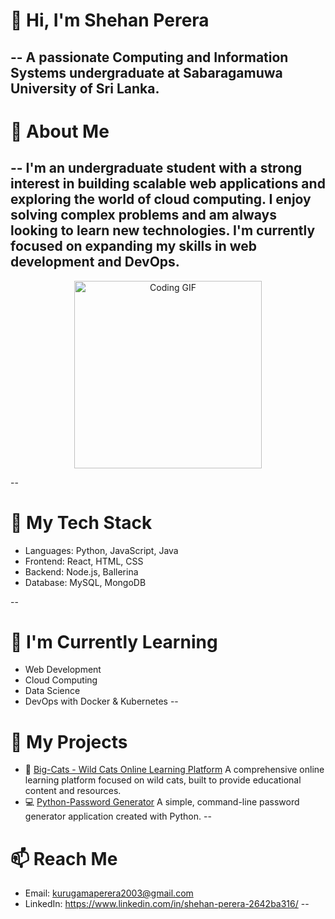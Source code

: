 # 👋 Hi, I'm Shehan Perera
--
A passionate Computing and Information Systems undergraduate at Sabaragamuwa University of Sri Lanka.
--

# 🚀 About Me
--
I'm an undergraduate student with a strong interest in building scalable web applications and exploring the world of cloud computing. I enjoy solving complex problems and am always looking to learn new technologies. I'm currently focused on expanding my skills in web development and DevOps.
--

<div align="center">
<img src="https://raw.githubusercontent.com/Shehanruby-67523/Shehanruby-67523/refs/heads/main/Coding.gif" alt="Coding GIF" width=300px height=300px/>
</div>

--
# 🔧 My Tech Stack
- Languages: Python, JavaScript, Java
- Frontend: React, HTML, CSS
- Backend: Node.js, Ballerina
- Database: MySQL, MongoDB

--

# 🧠 I'm Currently Learning
- Web Development
- Cloud Computing
- Data Science
- DevOps with Docker & Kubernetes
--

# 🔗 My Projects
- 🐅 [Big-Cats - Wild Cats Online Learning Platform](https://github.com/Shehanruby-67523/Big-Cats)
    A comprehensive online learning platform focused on wild cats, built to provide educational content and resources.
- 💻 [Python-Password Generator](https://github.com/Shehanruby-67523/python-password-generator)
    A simple, command-line password generator application created with Python.
--

# 📫 Reach Me
- Email: kurugamaperera2003@gmail.com
- LinkedIn: https://www.linkedin.com/in/shehan-perera-2642ba316/
--